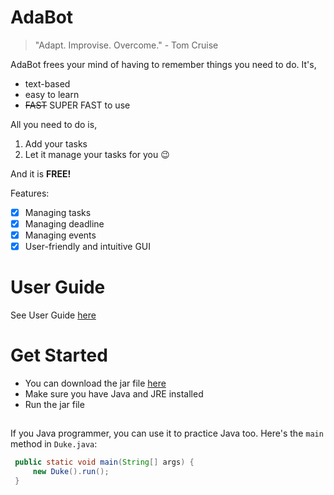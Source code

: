 # AdaBot

> "Adapt. Improvise. Overcome." - Tom Cruise

AdaBot frees your mind of having to remember things you need to do. It's,
* text-based
* easy to learn
* ~~FAST~~ SUPER FAST to use

All you need to do is,
1. Add your tasks
2. Let it manage your tasks for you 😉

And it is **FREE!**

Features:
- [x] Managing tasks
- [x] Managing deadline
- [x] Managing events
- [x] User-friendly and intuitive GUI

# User Guide
See User Guide [here](http://nixonwidjaja.github.io/ip/)

# Get Started
- You can download the jar file [here](https://github.com/nixonwidjaja/ip/releases)
- Make sure you have Java and JRE installed
- Run the jar file

##
If you Java programmer, you can use it to practice Java too. Here's the ```main``` method in ```Duke.java```:
```java
 public static void main(String[] args) {
     new Duke().run();
 }
```
